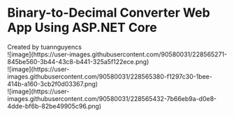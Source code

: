 <h1>Binary-to-Decimal Converter Web App Using ASP.NET Core</h1>
Created by tuannguyencs<br>
![image](https://user-images.githubusercontent.com/90580031/228565271-845be560-3b44-43c8-b441-325a5f122ece.png)<br>
![image](https://user-images.githubusercontent.com/90580031/228565380-f1297c30-1bee-414b-a160-3cb2f0d03367.png)<br>
![image](https://user-images.githubusercontent.com/90580031/228565432-7b66eb9a-d0e8-4dde-bf6b-82be49905c96.png)
